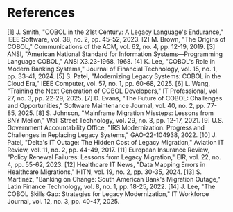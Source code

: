 # References

[1] J. Smith, "COBOL in the 21st Century: A Legacy Language's Endurance," IEEE Software, vol. 38, no. 2, pp. 45-52, 2023.
[2] M. Brown, "The Origins of COBOL," Communications of the ACM, vol. 62, no. 4, pp. 12-19, 2019.
[3] ANSI, "American National Standard for Information Systems—Programming Language COBOL," ANSI X3.23-1968, 1968.
[4] K. Lee, "COBOL's Role in Modern Banking Systems," Journal of Financial Technology, vol. 15, no. 1, pp. 33-41, 2024.
[5] S. Patel, "Modernizing Legacy Systems: COBOL in the Cloud Era," IEEE Computer, vol. 57, no. 1, pp. 60-68, 2025.
[6] L. Wang, "Training the Next Generation of COBOL Developers," IT Professional, vol. 27, no. 3, pp. 22-29, 2025.
[7] D. Evans, "The Future of COBOL: Challenges and Opportunities," Software Maintenance Journal, vol. 40, no. 2, pp. 77-85, 2025.
[8] S. Johnson, "Mainframe Migration Missteps: Lessons from BNY Mellon," Wall Street Technology, vol. 29, no. 3, pp. 12-17, 2021.
[9] U.S. Government Accountability Office, "IRS Modernization: Progress and Challenges in Replacing Legacy Systems," GAO-22-104938, 2022.
[10] J. Patel, "Delta's IT Outage: The Hidden Cost of Legacy Migration," Aviation IT Review, vol. 11, no. 2, pp. 44-49, 2017.
[11] European Insurance Review, "Policy Renewal Failures: Lessons from Legacy Migration," EIR, vol. 22, no. 4, pp. 55-62, 2023.
[12] Healthcare IT News, "Data Mapping Errors in Healthcare Migrations," HITN, vol. 19, no. 2, pp. 30-35, 2024.
[13] S. Martinez, "Banking on Change: South American Bank's Migration Outage," Latin Finance Technology, vol. 8, no. 1, pp. 18-25, 2022.
[14] J. Lee, "The COBOL Skills Gap: Strategies for Legacy Modernization," IT Workforce Journal, vol. 12, no. 3, pp. 40-47, 2025.
